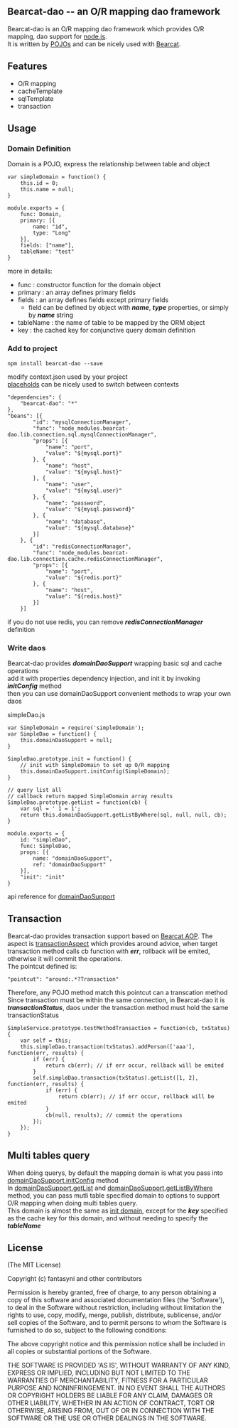 ## Bearcat-dao -- an O/R mapping dao framework  
Bearcat-dao is an O/R mapping dao framework which provides O/R mapping, dao support for [node.js](http://nodejs.org/).  
It is written by [POJOs](https://github.com/bearcatnode/bearcat/wiki/POJOs-based-development) and can be nicely used with [Bearcat](https://github.com/bearcatnode/bearcat).  

## Features  
* O/R mapping  
* cacheTemplate  
* sqlTemplate  
* transaction  

## Usage
### Domain Definition
Domain is a POJO, express the relationship between table and object  
```
var simpleDomain = function() {
	this.id = 0;
	this.name = null;
}

module.exports = {
	func: Domain,
	primary: [{
		name: "id",
		type: "Long"
	}],
	fields: ["name"],
	tableName: "test"
}
```

more in details:  
* func : constructor function for the domain object
* primary : an array defines primary fields  
* fields : an array defines fields except primary fields  
  - field can be defined by object with ***name***, ***type*** properties, or simply by ***name*** string  
* tableName : the name of table to be mapped by the ORM object  
* key : the cached key for conjunctive query domain definition  

### Add to project
```
npm install bearcat-dao --save
```  

modify context.json used by your project  
[placeholds](https://github.com/bearcatnode/bearcat/wiki/Consistent-configuration) can be nicely used to switch between contexts  

```
"dependencies": {
	"bearcat-dao": "*"
},
"beans": [{
		"id": "mysqlConnectionManager",
		"func": "node_modules.bearcat-dao.lib.connection.sql.mysqlConnectionManager",
		"props": [{
			"name": "port",
			"value": "${mysql.port}"
		}, {
			"name": "host",
			"value": "${mysql.host}"
		}, {
			"name": "user",
			"value": "${mysql.user}"
		}, {
			"name": "password",
			"value": "${mysql.password}"
		}, {
			"name": "database",
			"value": "${mysql.database}"
		}]
	}, {
		"id": "redisConnectionManager",
		"func": "node_modules.bearcat-dao.lib.connection.cache.redisConnectionManager",
		"props": [{
			"name": "port",
			"value": "${redis.port}"
		}, {
			"name": "host",
			"value": "${redis.host}"
		}]
	}]
```

if you do not use redis, you can remove ***redisConnectionManager*** definition  

### Write daos  
Bearcat-dao provides ***domainDaoSupport*** wrapping basic sql and cache operations  
add it with properties dependency injection, and init it by invoking ***initConfig*** method  
then you can use domainDaoSupport convenient methods to wrap your own daos  

simpleDao.js
```
var SimpleDomain = require('simpleDomain');
var SimpleDao = function() {
	this.domainDaoSupport = null;
}

SimpleDao.prototype.init = function() {
	// init with SimpleDomain to set up O/R mapping
	this.domainDaoSupport.initConfig(SimpleDomain);
}

// query list all
// callback return mapped SimpleDomain array results
SimpleDao.prototype.getList = function(cb) {
	var sql = ' 1 = 1';
	return this.domainDaoSupport.getListByWhere(sql, null, null, cb);
}

module.exports = {
	id: "simpleDao",
	func: SimpleDao,
	props: [{
		name: "domainDaoSupport",
		ref: "domainDaoSupport"
	}],
	"init": "init"
}
```

api reference for [domainDaoSupport](http://bearcatnode.github.io/bearcat-dao/domainDaoSupport.js.html)  

## Transaction
Bearcat-dao provides transaction support based on [Bearcat AOP](https://github.com/bearcatnode/bearcat/wiki/Aspect-Object-Programming). The aspect is [transactionAspect](https://github.com/bearcatnode/bearcat-dao/blob/master/lib/aspect/transactionAspect.js) which provides around advice, when target transaction method calls cb function with ***err***, rollback will be emited, otherwise it will commit the operations.  
The pointcut defined is:  
```
"pointcut": "around:.*?Transaction"
```  
Therefore, any POJO method match this pointcut can a transcation method  
Since transaction must be within the same connection, in Bearcat-dao it is ***transactionStatus***, daos under the transaction method must hold the same transactionStatus  
```
SimpleService.prototype.testMethodTransaction = function(cb, txStatus) {
	var self = this;
	this.simpleDao.transaction(txStatus).addPerson(['aaa'], function(err, results) {
		if (err) {
			return cb(err); // if err occur, rollback will be emited
		}
		self.simpleDao.transaction(txStatus).getList([1, 2], function(err, results) {
			if (err) { 
				return cb(err); // if err occur, rollback will be emited
			}
			cb(null, results); // commit the operations
		});
	});
}
```

## Multi tables query
When doing querys, by default the mapping domain is what you pass into [domainDaoSupport.initConfig](http://bearcatnode.github.io/bearcat-dao/domainDaoSupport.js.html#initConfig) method  
In [domainDaoSupport.getList](http://bearcatnode.github.io/bearcat-dao/domainDaoSupport.js.html#getList) and [domainDaoSupport.getListByWhere](http://bearcatnode.github.io/bearcat-dao/domainDaoSupport.js.html#getListByWhere) method, you can pass mutli table specified domain to options to support O/R mapping when doing multi tables query.  
This domain is almost the same as [init domain](https://github.com/bearcatnode/bearcat-dao#domain-definition), except for the ***key*** specified as the cache key for this domain, and without needing to specify the ***tableName***

## License

(The MIT License)

Copyright (c) fantasyni and other contributors

Permission is hereby granted, free of charge, to any person obtaining
a copy of this software and associated documentation files (the
'Software'), to deal in the Software without restriction, including
without limitation the rights to use, copy, modify, merge, publish,
distribute, sublicense, and/or sell copies of the Software, and to
permit persons to whom the Software is furnished to do so, subject to
the following conditions:

The above copyright notice and this permission notice shall be
included in all copies or substantial portions of the Software.

THE SOFTWARE IS PROVIDED 'AS IS', WITHOUT WARRANTY OF ANY KIND,
EXPRESS OR IMPLIED, INCLUDING BUT NOT LIMITED TO THE WARRANTIES OF
MERCHANTABILITY, FITNESS FOR A PARTICULAR PURPOSE AND NONINFRINGEMENT.
IN NO EVENT SHALL THE AUTHORS OR COPYRIGHT HOLDERS BE LIABLE FOR ANY
CLAIM, DAMAGES OR OTHER LIABILITY, WHETHER IN AN ACTION OF CONTRACT,
TORT OR OTHERWISE, ARISING FROM, OUT OF OR IN CONNECTION WITH THE
SOFTWARE OR THE USE OR OTHER DEALINGS IN THE SOFTWARE.